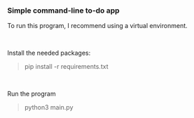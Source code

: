 ### Simple command-line to-do app

To run this program, I recommend using a virtual environment.

<br> 

Install the needed packages:
> pip install -r requirements.txt

<br>

Run the program 
> python3 main.py

